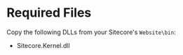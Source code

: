 # Required Files

Copy the following DLLs from your Sitecore's `Website\bin`:

* Sitecore.Kernel.dll